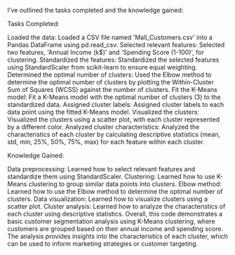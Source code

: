 I've outlined the tasks completed and the knowledge gained:

Tasks Completed:

Loaded the data: Loaded a CSV file named 'Mall_Customers.csv' into a Pandas DataFrame using pd.read_csv.
Selected relevant features: Selected two features, 'Annual Income (k$)' and 'Spending Score (1-100)', for clustering.
Standardized the features: Standardized the selected features using StandardScaler from scikit-learn to ensure equal weighting.
Determined the optimal number of clusters: Used the Elbow method to determine the optimal number of clusters by plotting the Within-Cluster Sum of Squares (WCSS) against the number of clusters.
Fit the K-Means model: Fit a K-Means model with the optimal number of clusters (3) to the standardized data.
Assigned cluster labels: Assigned cluster labels to each data point using the fitted K-Means model.
Visualized the clusters: Visualized the clusters using a scatter plot, with each cluster represented by a different color.
Analyzed cluster characteristics: Analyzed the characteristics of each cluster by calculating descriptive statistics (mean, std, min, 25%, 50%, 75%, max) for each feature within each cluster.

Knowledge Gained:

Data preprocessing: Learned how to select relevant features and standardize them using StandardScaler.
Clustering: Learned how to use K-Means clustering to group similar data points into clusters.
Elbow method: Learned how to use the Elbow method to determine the optimal number of clusters.
Data visualization: Learned how to visualize clusters using a scatter plot.
Cluster analysis: Learned how to analyze the characteristics of each cluster using descriptive statistics.
Overall, this code demonstrates a basic customer segmentation analysis using K-Means clustering, where customers are grouped based on their annual income and spending score. The analysis provides insights into the characteristics of each cluster, which can be used to inform marketing strategies or customer targeting.
